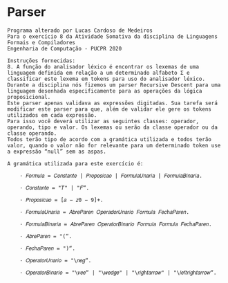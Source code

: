 # Parser
    Programa alterado por Lucas Cardoso de Medeiros
    Para o exercício 8 da Atividade Somativa da disciplina de Linguagens Formais e Compiladores
    Engenharia de Computação - PUCPR 2020

    Instruções fornecidas:
    8. A função do analisador léxico é encontrar os lexemas de uma linguagem definida em relação a um determinado alfabeto Σ e classificar este lexema em tokens para uso do analisador léxico. 
    Durante a disciplina nós fizemos um parser Recursive Descent para uma linguagem desenhada especificamente para as operações da lógica proposicional. 
    Este parser apenas validava as expressões digitadas. Sua tarefa será modificar este parser para que, além de validar ele gere os tokens utilizados em cada expressão. 
    Para isso você deverá utilizar as seguintes classes: operador, operando, tipo e valor. Os lexemas ou serão da classe operador ou da classe operando.
    Todos terão tipo de acordo com a gramática utilizada e todos terão valor, quando o valor não for relevante para um determinado token use a expressão “null” sem as aspas.

    A gramática utilizada para este exercício é:

        · 𝐹𝑜𝑟𝑚𝑢𝑙𝑎 = 𝐶𝑜𝑛𝑠𝑡𝑎𝑛𝑡𝑒 | 𝑃𝑟𝑜𝑝𝑜𝑠𝑖𝑐𝑎𝑜 | 𝐹𝑜𝑟𝑚𝑢𝑙𝑎𝑈𝑛𝑎𝑟𝑖𝑎 | 𝐹𝑜𝑟𝑚𝑢𝑙𝑎𝐵𝑖𝑛𝑎𝑟𝑖𝑎.

        · 𝐶𝑜𝑛𝑠𝑡𝑎𝑛𝑡𝑒 = "𝑇" | "𝐹“.

        · 𝑃𝑟𝑜𝑝𝑜𝑠𝑖𝑐𝑎𝑜 = [𝑎 − 𝑧0 − 9]+.

        · 𝐹𝑜𝑟𝑚𝑢𝑙𝑎𝑈𝑛𝑎𝑟𝑖𝑎 = 𝐴𝑏𝑟𝑒𝑃𝑎𝑟𝑒𝑛 𝑂𝑝𝑒𝑟𝑎𝑑𝑜𝑟𝑈𝑛𝑎𝑟𝑖𝑜 𝐹𝑜𝑟𝑚𝑢𝑙𝑎 𝐹𝑒𝑐h𝑎𝑃𝑎𝑟𝑒𝑛.

        · 𝐹𝑜𝑟𝑚𝑢𝑙𝑎𝐵𝑖𝑛𝑎𝑟𝑖𝑎 = 𝐴𝑏𝑟𝑒𝑃𝑎𝑟𝑒𝑛 𝑂𝑝𝑒𝑟𝑎𝑡𝑜𝑟𝐵𝑖𝑛𝑎𝑟𝑖𝑜 𝐹𝑜𝑟𝑚𝑢𝑙𝑎 𝐹𝑜𝑟𝑚𝑢𝑙𝑎 𝐹𝑒𝑐h𝑎𝑃𝑎𝑟𝑒𝑛.

        · 𝐴𝑏𝑟𝑒𝑃𝑎𝑟𝑒𝑛 = "(“.

        · 𝐹𝑒𝑐h𝑎𝑃𝑎𝑟𝑒𝑛 = ")“.

        · 𝑂𝑝𝑒𝑟𝑎𝑡𝑜𝑟𝑈𝑛𝑎𝑟𝑖𝑜 = "\𝑛𝑒𝑔“.

        · 𝑂𝑝𝑒𝑟𝑎𝑡𝑜𝑟𝐵𝑖𝑛𝑎𝑟𝑖𝑜 = "\𝑣𝑒𝑒“ | "\𝑤𝑒𝑑𝑔𝑒" | "\𝑟𝑖𝑔h𝑡𝑎𝑟𝑟𝑜𝑤" | "\𝑙𝑒𝑓𝑡𝑟𝑖𝑔h𝑡𝑎𝑟𝑟𝑜𝑤“. 